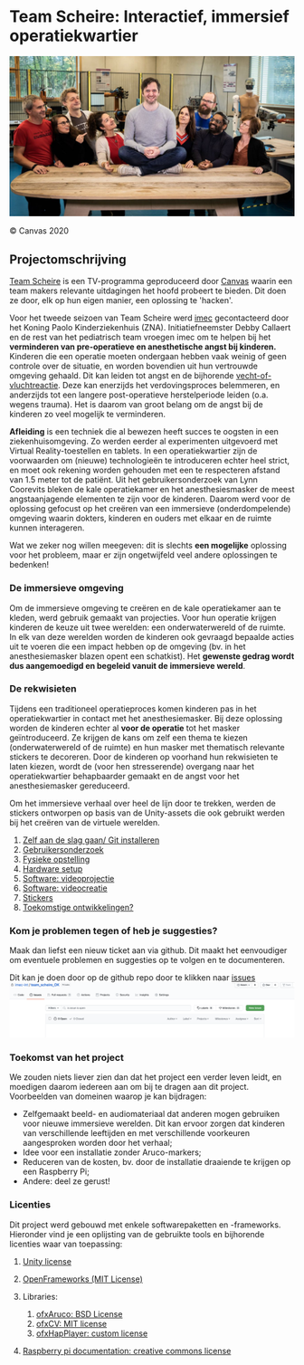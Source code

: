 # Team Scheire: Interactief, immersief operatiekwartier

![](./docs/images/scheire.jpg)

&copy; Canvas 2020


## Projectomschrijving

[Team Scheire](https://www.canvas.be/team-scheire) is een TV-programma geproduceerd door [Canvas](https://www.canvas.be/) waarin een team makers relevante uitdagingen het hoofd probeert te bieden. Dit doen ze door, elk op hun eigen manier, een oplossing te 'hacken'.

Voor het tweede seizoen van Team Scheire werd [imec](https://www.imec.be/nl) gecontacteerd door het Koning Paolo Kinderziekenhuis (ZNA). Initiatiefneemster Debby Callaert en de rest van het pediatrisch team vroegen imec om te helpen bij het __verminderen van pre-operatieve en anesthetische angst bij kinderen.__ 
Kinderen die een operatie moeten ondergaan hebben vaak weinig of geen controle over de situatie, en worden bovendien uit hun vertrouwde omgeving gehaald. Dit kan leiden tot angst en de bijhorende [vecht-of-vluchtreactie](https://nl.wikipedia.org/wiki/Vecht-of-vluchtreactie). Deze kan enerzijds het verdovingsproces belemmeren, en anderzijds tot een langere post-operatieve herstelperiode leiden (o.a. wegens trauma). Het is daarom van groot belang om de angst bij de kinderen zo veel mogelijk te verminderen.


**Afleiding** is een techniek die al bewezen heeft succes te oogsten in een ziekenhuisomgeving. Zo werden eerder al experimenten uitgevoerd met Virtual Reality-toestellen en tablets. In een operatiekwartier zijn de voorwaarden om (nieuwe) technologieën te introduceren echter heel strict, en moet ook rekening worden gehouden met een te respecteren afstand van 1.5 meter tot de patiënt.
Uit het gebruikersonderzoek van Lynn Coorevits bleken de kale operatiekamer en het anesthesiesmasker de meest angstaanjagende elementen te zijn voor de kinderen. Daarom werd voor de oplossing gefocust op het creëren van een immersieve (onderdompelende) omgeving waarin dokters, kinderen en ouders met elkaar en de ruimte kunnen interageren.

Wat we zeker nog willen meegeven: dit is slechts **een mogelijke** oplossing voor het probleem, maar er zijn ongetwijfeld veel andere oplossingen te bedenken!

### De immersieve omgeving

Om de immersieve omgeving te creëren en de kale operatiekamer aan te kleden, werd gebruik gemaakt van projecties. Voor hun operatie krijgen kinderen de keuze uit twee werelden: een onderwaterwereld of de ruimte. In elk van deze werelden worden de kinderen ook gevraagd bepaalde acties uit te voeren die een impact hebben op de omgeving (bv. in het anesthesiemasker blazen opent een schatkist). Het **gewenste gedrag wordt dus aangemoedigd en begeleid vanuit de immersieve wereld**.


### De rekwisieten

Tijdens een traditioneel operatieproces komen kinderen pas in het operatiekwartier in contact met het anesthesiemasker. Bij deze oplossing worden de kinderen echter al **voor de operatie** tot het masker geïntroduceerd. Ze krijgen de kans om zelf een thema te kiezen (onderwaterwereld of de ruimte) en hun masker met thematisch relevante stickers te decoreren. Door de kinderen op voorhand hun rekwisieten te laten kiezen, wordt de (voor hen stresserende) overgang naar het operatiekwartier behapbaarder gemaakt en de angst voor het anesthesiemasker gereduceerd.

Om het immersieve verhaal over heel de lijn door te trekken, werden de stickers ontworpen op basis van de Unity-assets die ook gebruikt werden bij het creëren van de virtuele werelden.


1. [Zelf aan de slag gaan/ Git installeren](docs/git.md)
2. [Gebruikersonderzoek](docs/gebruikersonderzoek.md)
1. [Fysieke opstelling](docs/fysieke_opstelling.md)
2. [Hardware setup](docs/hardware_NL.md)
3. [Software: videoprojectie](docs/software_video_map_NL.md)
4. [Software: videocreatie](docs/software_video_creation_NL.md)
5. [Stickers](docs/stickers.md)
6. [Toekomstige ontwikkelingen?](docs/toekomst.md)


### Kom je problemen tegen of heb je suggesties? 
Maak dan liefst een nieuw ticket aan via github. Dit maakt het eenvoudiger om eventuele problemen en suggesties op te volgen en te documenteren.

Dit kan je doen door op de github repo door te klikken naar [issues](https://github.com/imec-int/team_scheire_OK/issues)
![github issues](./docs/images/git_issues.png) 


### Toekomst van het project
We zouden niets liever zien dan dat het project een verder leven leidt, en moedigen daarom iedereen aan om bij te dragen aan dit project. Voorbeelden van domeinen waarop je kan bijdragen:

- Zelfgemaakt beeld- en audiomateriaal dat anderen mogen gebruiken voor nieuwe immersieve werelden. Dit kan ervoor zorgen dat kinderen van verschillende leeftijden en met verschillende voorkeuren aangesproken worden door het verhaal;
- Idee voor een installatie zonder Aruco-markers;
- Reduceren van de kosten, bv. door de installatie draaiende te krijgen op een Raspberry Pi;
- Andere: deel ze gerust!


### Licenties

Dit project werd gebouwd met enkele softwarepaketten en -frameworks. Hieronder vind je een oplijsting van de gebruikte tools en bijhorende licenties waar van toepassing:

1. [Unity license](https://unity3d.com/legal/as_terms)
2. [OpenFrameworks (MIT License)](https://openframeworks.cc/about/license/)
3. Libraries:

	1. [ofxAruco: BSD License](https://github.com/arturoc/ofxAruco)
	2. [ofxCV: MIT license](https://github.com/kylemcdonald/ofxCv)
	3. [ofxHapPlayer: custom license](https://github.com/bangnoise/ofxHapPlayer/blob/master/LICENSE)
	
8. [Raspberry pi documentation: creative commons license](https://www.raspberrypi.org/documentation/)